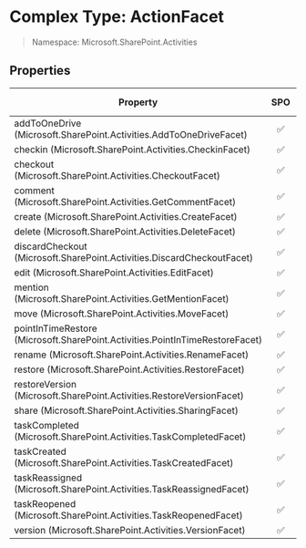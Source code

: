 # Complex Type: ActionFacet

> Namespace: Microsoft.SharePoint.Activities

## Properties

Property | SPO | SP 2019 | SP 2016 | SP 2013
----------|:---:|:-------:|:-------:|:-------:
addToOneDrive (Microsoft.SharePoint.Activities.AddToOneDriveFacet) | ✅ | ❌ | ❌ | ❌
checkin (Microsoft.SharePoint.Activities.CheckinFacet) | ✅ | ✅ | ❌ | ❌
checkout (Microsoft.SharePoint.Activities.CheckoutFacet) | ✅ | ✅ | ❌ | ❌
comment (Microsoft.SharePoint.Activities.GetCommentFacet) | ✅ | ✅ | ❌ | ❌
create (Microsoft.SharePoint.Activities.CreateFacet) | ✅ | ✅ | ❌ | ❌
delete (Microsoft.SharePoint.Activities.DeleteFacet) | ✅ | ✅ | ❌ | ❌
discardCheckout (Microsoft.SharePoint.Activities.DiscardCheckoutFacet) | ✅ | ✅ | ❌ | ❌
edit (Microsoft.SharePoint.Activities.EditFacet) | ✅ | ✅ | ❌ | ❌
mention (Microsoft.SharePoint.Activities.GetMentionFacet) | ✅ | ✅ | ❌ | ❌
move (Microsoft.SharePoint.Activities.MoveFacet) | ✅ | ✅ | ❌ | ❌
pointInTimeRestore (Microsoft.SharePoint.Activities.PointInTimeRestoreFacet) | ✅ | ❌ | ❌ | ❌
rename (Microsoft.SharePoint.Activities.RenameFacet) | ✅ | ✅ | ❌ | ❌
restore (Microsoft.SharePoint.Activities.RestoreFacet) | ✅ | ✅ | ❌ | ❌
restoreVersion (Microsoft.SharePoint.Activities.RestoreVersionFacet) | ✅ | ❌ | ❌ | ❌
share (Microsoft.SharePoint.Activities.SharingFacet) | ✅ | ✅ | ❌ | ❌
taskCompleted (Microsoft.SharePoint.Activities.TaskCompletedFacet) | ✅ | ❌ | ❌ | ❌
taskCreated (Microsoft.SharePoint.Activities.TaskCreatedFacet) | ✅ | ❌ | ❌ | ❌
taskReassigned (Microsoft.SharePoint.Activities.TaskReassignedFacet) | ✅ | ❌ | ❌ | ❌
taskReopened (Microsoft.SharePoint.Activities.TaskReopenedFacet) | ✅ | ❌ | ❌ | ❌
version (Microsoft.SharePoint.Activities.VersionFacet) | ✅ | ✅ | ❌ | ❌